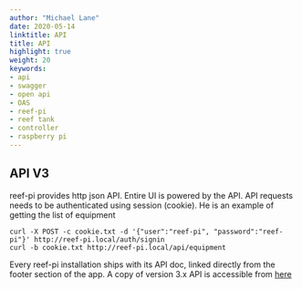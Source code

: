 ```yaml
---
author: "Michael Lane"
date: 2020-05-14
linktitle: API
title: API
highlight: true
weight: 20
keywords:
- api
- swagger
- open api
- OAS
- reef-pi
- reef tank
- controller
- raspberry pi
---
```


## API V3

reef-pi provides http json API. Entire UI is powered by the API. API requests needs to be authenticated
using session (cookie). He is an example of getting the list of equipment
```
curl -X POST -c cookie.txt -d '{"user":"reef-pi", "password":"reef-pi"}' http://reef-pi.local/auth/signin
curl -b cookie.txt http://reef-pi.local/api/equipment
```
Every reef-pi installation ships with its API doc, linked directly from the footer section of the app.
A copy of version 3.x API is accessible from [here](/api.html)

<redoc spec-url='https://raw.githubusercontent.com/reef-pi/reef-pi/master/swagger.json'></redoc>
<script src="https://cdn.jsdelivr.net/npm/redoc@next/bundles/redoc.standalone.js"> </script>
